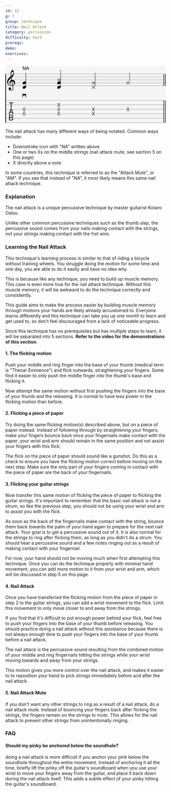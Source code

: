 ```yaml
---
id: 12
g: t
group: technique
title: Nail Attack
category: percussion
difficulty: hard
prereqs: 
demo: 
exercises:
---
```


<div class="tabImg">
  <img src="nail-attack.jpg" />
</div>

The nail attack has many different ways of being notated. Common ways include:

- Downstroke icon with "NA" written above
- One or two Xs on the middle strings (nail attack mute, see section 5 on this page)
- X directly above a note

In some countries, this technique is referred to as the "Attack Mute", or "AM". If you see that instead of "NA", it most likely means this same nail attack technique.

### Explanation

The nail attack is a unique percussive technique by master guitarist Kotaro Oshio. 

Unlike other common percussive techniques such as the thumb slap, the percussive sound comes from your nails making contact with the strings, not your strings making contact with the <span class="tt" data-tip="the metal strips on your fretboard">fret wire</span>.

### Learning the Nail Attack

This technique's learning process is similar to that of riding a bicycle without training wheels. You struggle doing the motion for some time and one day, you are able to do it easily and have no idea why.

This is because like any technique, you need to build up muscle memory. This case is even more true for the nail attack technique. Without this muscle memory, it will be awkward to do the technique correctly and consistently. 

This guide aims to make the process easier by building muscle memory through motions your hands are likely already accustomed to. Everyone learns differently and this technique can take you up one month to learn and get used to, so don't feel discouraged from a lack of noticeable progress.

Since this technique has no prerequisites but has multiple steps to learn, it will be separated into 5 sections. <strong>Refer to the video for the demonstrations of this section</strong>.

#### 1. The flicking motion

Push your middle and ring finger into the base of your thumb (medical term is "Thenar Eminence") and flick outwards, straightening your fingers. Some find it easier to only push the middle finger into the thumb's base and flicking it.

Now attempt the same motion without first pushing the fingers into the base of your thumb and the releasing. It is normal to have less power in the flicking motion than before.

#### 2. Flicking a piece of paper

Try doing the same flicking motion(s) described above, but on a piece of paper instead. Instead of following through by straightening your fingers, make your fingers bounce back once your fingernails make contact with the paper. your wrist and arm should remain in the same position and not assist your fingers with this flick.

The flick on the piece of paper should sound like a gunshot. Do this as a check to ensure you have the flicking motion correct before moving on the next step. Make sure the only part of your fingers coming in contact with the piece of paper are the back of your fingernails.

#### 3. Flicking your guitar strings

Now transfer this same motion of flicking the piece of paper to flicking the guitar strings. It's important to remember that the basic nail attack is not a strum, so like the previous step, you should not be using your wrist and arm to assist you with the flick.

As soon as the back of the fingernails make contact with the string, bounce them back towards the palm of your hand again to prepare for the next nail attack. Your goal is to get a percussive sound out of it. It is also normal for the strings to ring after flicking them, as long as you didn't do a strum. You should hear a percussive sound and a few notes ringing out as a result of making contact with your fingernail.

For now, your hand should not be moving much when first attempting this technique. Once you can do the technique properly with minimal hand movement, you can add more motion to it from your wrist and arm, which will be discussed in step 5 on this page.

#### 4. Nail Attack

Once you have transferred the flicking motion from the piece of paper in step 2 to the guitar strings, you can add a wrist movement to the flick. Limit this movement to only move closer to and away from the strings. 

If you find that it's difficult to put enough power behind your flick, feel free to push your fingers into the base of your thumb before releasing. You should practice doing a nail attack without this assistance because there is not always enough time to push your fingers into the base of your thumb before a nail attack.

The nail attack is the percussive sound resulting from the combined motion of your middle and ring fingernails hitting the strings while your wrist moving towards and away from your strings.

This motion gives you more control over the nail attack, and makes it easier to to reposition your hand to pick strings immediately before and after the nail attack.

#### 5. Nail Attack Mute

If you don't want any other strings to ring as a result of a nail attack, do a nail attack mute. Instead of bouncing your fingers back after flicking the strings, the fingers remain on the strings to <span class="tt" data-tip="stop the strings from ringing">mute</span>. This allows for the nail attack to prevent other strings from unintentionally ringing.

### FAQ

#### Should my pinky be anchored below the soundhole?

doing a nail attack is more difficult if you anchor your pink below the soundhole throughout the entire movement. Instead of anchoring it all the time, briefly lift the pinky off the guitar's <span class="tt" data-tip="the guitar's top, where the soundhole is located">soundboard</span> when you use your wrist to move your fingers away from the guitar, and place it back down during the nail attack itself. This adds a subtle effect of your pinky hitting the guitar's soundboard.